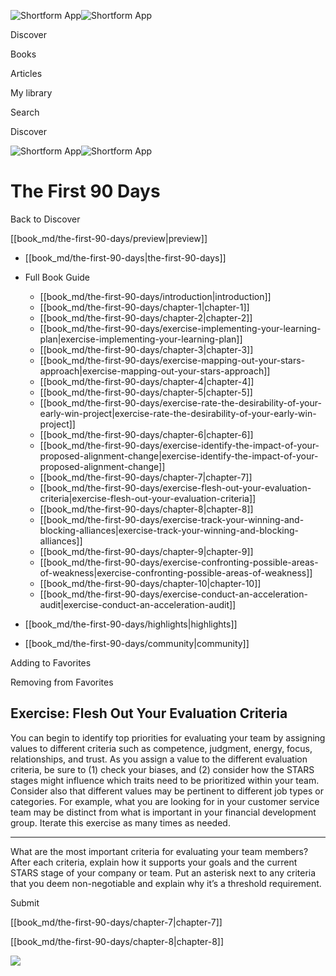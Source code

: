 ![Shortform App](/img/logo.36a2399e.svg)![Shortform App](/img/logo-dark.70c1b072.svg)

Discover

Books

Articles

My library

Search

Discover

![Shortform App](/img/logo.36a2399e.svg)![Shortform App](/img/logo-dark.70c1b072.svg)

# The First 90 Days

Back to Discover

[[book_md/the-first-90-days/preview|preview]]

  * [[book_md/the-first-90-days|the-first-90-days]]
  * Full Book Guide

    * [[book_md/the-first-90-days/introduction|introduction]]
    * [[book_md/the-first-90-days/chapter-1|chapter-1]]
    * [[book_md/the-first-90-days/chapter-2|chapter-2]]
    * [[book_md/the-first-90-days/exercise-implementing-your-learning-plan|exercise-implementing-your-learning-plan]]
    * [[book_md/the-first-90-days/chapter-3|chapter-3]]
    * [[book_md/the-first-90-days/exercise-mapping-out-your-stars-approach|exercise-mapping-out-your-stars-approach]]
    * [[book_md/the-first-90-days/chapter-4|chapter-4]]
    * [[book_md/the-first-90-days/chapter-5|chapter-5]]
    * [[book_md/the-first-90-days/exercise-rate-the-desirability-of-your-early-win-project|exercise-rate-the-desirability-of-your-early-win-project]]
    * [[book_md/the-first-90-days/chapter-6|chapter-6]]
    * [[book_md/the-first-90-days/exercise-identify-the-impact-of-your-proposed-alignment-change|exercise-identify-the-impact-of-your-proposed-alignment-change]]
    * [[book_md/the-first-90-days/chapter-7|chapter-7]]
    * [[book_md/the-first-90-days/exercise-flesh-out-your-evaluation-criteria|exercise-flesh-out-your-evaluation-criteria]]
    * [[book_md/the-first-90-days/chapter-8|chapter-8]]
    * [[book_md/the-first-90-days/exercise-track-your-winning-and-blocking-alliances|exercise-track-your-winning-and-blocking-alliances]]
    * [[book_md/the-first-90-days/chapter-9|chapter-9]]
    * [[book_md/the-first-90-days/exercise-confronting-possible-areas-of-weakness|exercise-confronting-possible-areas-of-weakness]]
    * [[book_md/the-first-90-days/chapter-10|chapter-10]]
    * [[book_md/the-first-90-days/exercise-conduct-an-acceleration-audit|exercise-conduct-an-acceleration-audit]]
  * [[book_md/the-first-90-days/highlights|highlights]]
  * [[book_md/the-first-90-days/community|community]]



Adding to Favorites 

Removing from Favorites 

## Exercise: Flesh Out Your Evaluation Criteria

You can begin to identify top priorities for evaluating your team by assigning values to different criteria such as competence, judgment, energy, focus, relationships, and trust. As you assign a value to the different evaluation criteria, be sure to (1) check your biases, and (2) consider how the STARS stages might influence which traits need to be prioritized within your team. Consider also that different values may be pertinent to different job types or categories. For example, what you are looking for in your customer service team may be distinct from what is important in your financial development group. Iterate this exercise as many times as needed.

* * *

What are the most important criteria for evaluating your team members? After each criteria, explain how it supports your goals and the current STARS stage of your company or team. Put an asterisk next to any criteria that you deem non-negotiable and explain why it’s a threshold requirement.

Submit 

[[book_md/the-first-90-days/chapter-7|chapter-7]]

[[book_md/the-first-90-days/chapter-8|chapter-8]]

![](https://bat.bing.com/action/0?ti=56018282&Ver=2&mid=d55217b5-7f7b-4743-a49a-7d4a7c49b253&sid=1711133063fa11eebdec89a8b8ae3bbc&vid=171147a063fa11eea7440fcfeb230d96&vids=0&msclkid=N&pi=0&lg=en-US&sw=800&sh=600&sc=24&nwd=1&tl=Shortform%20%7C%20Book&p=https%3A%2F%2Fwww.shortform.com%2Fapp%2Fbook%2Fthe-first-90-days%2Fexercise-flesh-out-your-evaluation-criteria&r=&lt=418&evt=pageLoad&sv=1&rn=483868)
